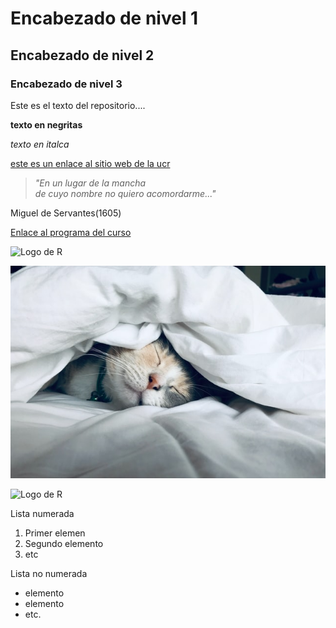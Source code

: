 # Encabezado de nivel 1
## Encabezado de nivel 2
### Encabezado de nivel 3

Este es el texto del repositorio....

**texto en negritas**

*texto en italca*

[este es un enlace al sitio web de la ucr](https://www.ucr.ac.cr/)

>*"En un lugar de la mancha      
>de cuyo nombre no quiero acomordarme..."*

Miguel de Servantes(1605)

[Enlace al programa del  curso](https://github.com/gf0604-procesamientodatosgeograficos/2021i-programa/blob/main/gf0604-procesamientodatosgeograficos-g001-2021i.pdf)

<img src="https://docs.microsoft.com/es-es/azure/architecture/data-guide/images/logo_r.svg" alt="Logo de R" width="300">  

![Gato](https://github.com/Arneii/el_nombre_que_quieran/blob/main/Gato.jpg)

<img src="https://docs.microsoft.com/es-es/azure/architecture/data-guide/images/logo_r.svg" alt="Logo de R" width="300">

Lista numerada
1. Primer elemen
2. Segundo elemento
3. etc

Lista no numerada
* elemento 
* elemento
* etc.
